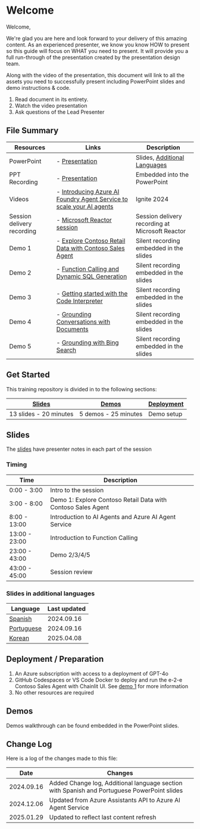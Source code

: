 # Welcome

Welcome,

We're glad you are here and look forward to your delivery of this amazing content. As an experienced presenter, we know you know HOW to present so this guide will focus on WHAT you need to present. It will provide you a full run-through of the presentation created by the presentation design team.

Along with the video of the presentation, this document will link to all the assets you need to successfully present including PowerPoint slides and demo instructions &
code.

1. Read document in its entirety.
2. Watch the video presentation
3. Ask questions of the Lead Presenter

## File Summary

| Resources          | Links                            | Description |
|-------------------|----------------------------------|-------------------|
| PowerPoint        | - [Presentation](https://aka.ms/AAu57kq) | Slides, [Additional Languages](https://github.com/microsoft/aitour-azure-openai-assistants/blob/main/session-delivery-resources/README.md#slides-in-additional-languages) |
| PPT Recording    | - [Presentation](https://aka.ms/AAu57kq) | Embedded into the PowerPoint |
| Videos            | - [Introducing Azure AI Foundry Agent Service to scale your AI agents](https://ignite.microsoft.com/en-US/sessions/BRK102?source=sessions) | Ignite 2024 |
| Session delivery recording            | - [Microsoft Reactor session](https://www.youtube.com/watch?v=_4xsbzdaA4E) | Session delivery recording at Microsoft Reactor |
| Demo 1            | - [Explore Contoso Retail Data with Contoso Sales Agent](demo-1/README.md) | Silent recording embedded in the slides  |
| Demo 2            | - [Function Calling and Dynamic SQL Generation](demo-2/README.md) | Silent recording embedded in the slides  |
| Demo 3            | - [Getting started with the Code Interpreter](demo-3/README.md) | Silent recording embedded in the slides |
| Demo 4            | - [Grounding Conversations with Documents](demo-4/README.md) | Silent recording embedded in the slides |
| Demo 5            | - [Grounding with Bing Search](demo-5/README.md) | Silent recording embedded in the slides |

## Get Started

This training repository is divided in to the following sections:

| [Slides](#slides) | [Demos](demos/README.md) | [Deployment](deployment/README.md) |
|-------------------|---------------------------|--------------------------------------|
| 13 slides - 20 minutes| 5 demos - 25 minutes | Demo setup

## Slides

The [slides](https://aka.ms/AAu57kq) have presenter notes in each part of the session

### Timing

| Time        | Description |
|--------------|-------------|
|0:00 - 3:00   | Intro to the session |
|3:00 - 8:00   | Demo 1: Explore Contoso Retail Data with Contoso Sales Agent |
|8:00 - 13:00  | Introduction to AI Agents and Azure AI Agent Service |
|13:00 - 23:00 | Introduction to Function Calling |
|23:00 - 43:00 | Demo 2/3/4/5 |
|43:00 - 45:00 | Session review |

### Slides in additional languages

| Language | Last updated |
|------------------- | ---- |
| [Spanish](https://aka.ms/AAs7ett) | 2024.09.16 |
| [Portuguese](https://aka.ms/AAs7etx) | 2024.09.16|
| [Korean](https://aka.ms/AAv6bt7) | 2025.04.08  |

## Deployment / Preparation

1. An Azure subscription with access to a deployment of GPT-4o
1. GitHub Codespaces or VS Code Docker to deploy and run the e-2-e Contoso Sales Agent with Chainlit UI. See [demo 1](demo-1/README.md) for more information
1. No other resources are required

## Demos

Demos walkthrough can be found embedded in the PowerPoint slides.

## Change Log

Here is a log of the changes made to this file:

| Date       | Changes |
|------------|---------|
| 2024.09.16 | Added Change log, Additional language section with Spanish and Portuguese PowerPoint slides |
| 2024.12.06| Updated from Azure Assistants API to Azure AI Agent Service |
| 2025.01.29| Updated to reflect last content refresh|
